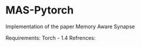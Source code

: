 # MAS-Pytorch
Implementation of the paper Memory Aware Synapse

Requirements:
Torch - 1.4
Refrences:
